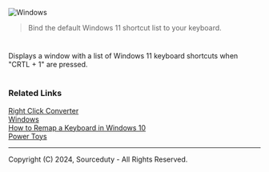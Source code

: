 ![Windows](https://github.com/user-attachments/assets/41cec64f-8422-4a4f-a76f-cdf38f7d79b6)

> Bind the default Windows 11 shortcut list to your keyboard.

#

Displays a window with a list of Windows 11 keyboard shortcuts when "CRTL + 1" are pressed.

#
### Related Links

[Right Click Converter](https://github.com/sourceduty/Right_Click_Converter)
<br>
[Windows](https://github.com/sourceduty/Windows)
<br>
[How to Remap a Keyboard in Windows 10](https://www.lifewire.com/remap-keyboard-in-windows-10-5181178)
<br>
[Power Toys](https://learn.microsoft.com/en-us/windows/powertoys/install)

***
Copyright (C) 2024, Sourceduty - All Rights Reserved.
